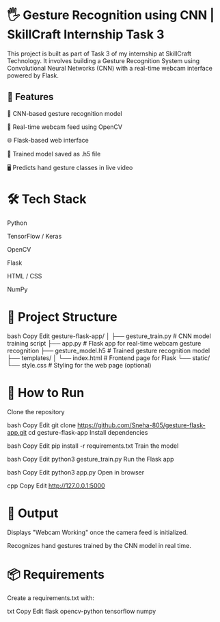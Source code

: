 # 🖐️ Gesture Recognition using CNN | SkillCraft Internship Task 3
This project is built as part of Task 3 of my internship at SkillCraft Technology. It involves building a Gesture Recognition System using Convolutional Neural Networks (CNN) with a real-time webcam interface powered by Flask.

## 📌 Features
🧠 CNN-based gesture recognition model

🎥 Real-time webcam feed using OpenCV

🌐 Flask-based web interface

💾 Trained model saved as .h5 file

🖥️ Predicts hand gesture classes in live video

# 🛠️ Tech Stack
Python

TensorFlow / Keras

OpenCV

Flask

HTML / CSS

NumPy

# 📂 Project Structure
bash
Copy
Edit
gesture-flask-app/
│
├── gesture_train.py         # CNN model training script
├── app.py                   # Flask app for real-time webcam gesture recognition
├── gesture_model.h5         # Trained gesture recognition model
├── templates/
│   └── index.html           # Frontend page for Flask
└── static/
    └── style.css            # Styling for the web page (optional)
# 🧪 How to Run
Clone the repository

bash
Copy
Edit
git clone https://github.com/Sneha-805/gesture-flask-app.git
cd gesture-flask-app
Install dependencies

bash
Copy
Edit
pip install -r requirements.txt
Train the model

bash
Copy
Edit
python3 gesture_train.py
Run the Flask app

bash
Copy
Edit
python3 app.py
Open in browser

cpp
Copy
Edit
http://127.0.0.1:5000
# 🚀 Output
Displays "Webcam Working" once the camera feed is initialized.

Recognizes hand gestures trained by the CNN model in real time.

# 📦 Requirements
Create a requirements.txt with:

txt
Copy
Edit
flask
opencv-python
tensorflow
numpy
